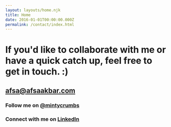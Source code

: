 ```yaml
---
layout: layouts/home.njk
title: Home
date: 2016-01-01T00:00:00.000Z
permalink: /contact/index.html
---
```

# If you'd like to collaborate with me or have a quick catch up, feel free to get in touch. :)

## afsa@afsaakbar.com



### Follow me on [@mintycrumbs](https://twitter.com/mintycrumbs)

### Connect with me on [LinkedIn](https://www.linkedin.com/in/afsaakbar/)
